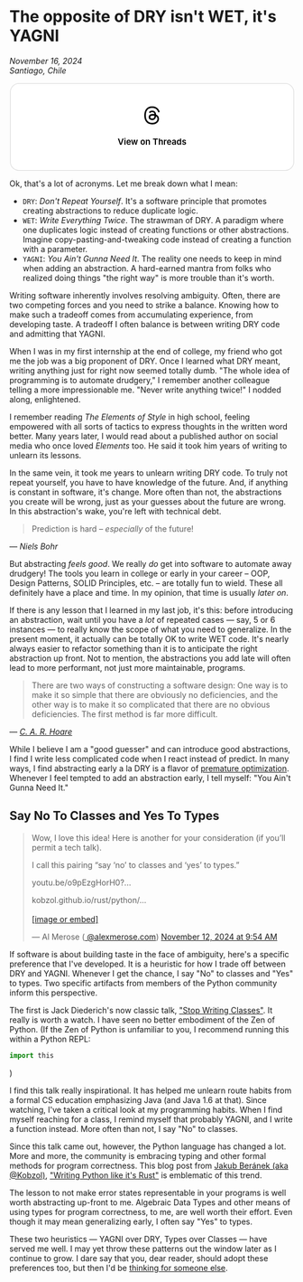 # The opposite of DRY isn't WET, it's YAGNI

_November 16, 2024_ </br>
_Santiago, Chile_

<blockquote class="text-post-media" data-text-post-permalink="https://www.threads.net/@al_merose/post/C2yddc2O_oO" data-text-post-version="0" id="ig-tp-C2yddc2O_oO" style=" background:#FFF; border-width: 1px; border-style: solid; border-color: #00000026; border-radius: 16px; max-width:540px; margin: 1px; min-width:270px; padding:0; width:99.375%; width:-webkit-calc(100% - 2px); width:calc(100% - 2px);"> <a href="https://www.threads.net/@al_merose/post/C2yddc2O_oO" style=" background:#FFFFFF; line-height:0; padding:0 0; text-align:center; text-decoration:none; width:100%; font-family: -apple-system, BlinkMacSystemFont, sans-serif;" target="_blank"> <div style=" padding: 40px; display: flex; flex-direction: column; align-items: center;"><div style=" display:block; height:32px; width:32px; padding-bottom:20px;"> <svg aria-label="Threads" height="32px" role="img" viewBox="0 0 192 192" width="32px" xmlns="http://www.w3.org/2000/svg"> <path d="M141.537 88.9883C140.71 88.5919 139.87 88.2104 139.019 87.8451C137.537 60.5382 122.616 44.905 97.5619 44.745C97.4484 44.7443 97.3355 44.7443 97.222 44.7443C82.2364 44.7443 69.7731 51.1409 62.102 62.7807L75.881 72.2328C81.6116 63.5383 90.6052 61.6848 97.2286 61.6848C97.3051 61.6848 97.3819 61.6848 97.4576 61.6855C105.707 61.7381 111.932 64.1366 115.961 68.814C118.893 72.2193 120.854 76.925 121.825 82.8638C114.511 81.6207 106.601 81.2385 98.145 81.7233C74.3247 83.0954 59.0111 96.9879 60.0396 116.292C60.5615 126.084 65.4397 134.508 73.775 140.011C80.8224 144.663 89.899 146.938 99.3323 146.423C111.79 145.74 121.563 140.987 128.381 132.296C133.559 125.696 136.834 117.143 138.28 106.366C144.217 109.949 148.617 114.664 151.047 120.332C155.179 129.967 155.42 145.8 142.501 158.708C131.182 170.016 117.576 174.908 97.0135 175.059C74.2042 174.89 56.9538 167.575 45.7381 153.317C35.2355 139.966 29.8077 120.682 29.6052 96C29.8077 71.3178 35.2355 52.0336 45.7381 38.6827C56.9538 24.4249 74.2039 17.11 97.0132 16.9405C119.988 17.1113 137.539 24.4614 149.184 38.788C154.894 45.8136 159.199 54.6488 162.037 64.9503L178.184 60.6422C174.744 47.9622 169.331 37.0357 161.965 27.974C147.036 9.60668 125.202 0.195148 97.0695 0H96.9569C68.8816 0.19447 47.2921 9.6418 32.7883 28.0793C19.8819 44.4864 13.2244 67.3157 13.0007 95.9325L13 96L13.0007 96.0675C13.2244 124.684 19.8819 147.514 32.7883 163.921C47.2921 182.358 68.8816 191.806 96.9569 192H97.0695C122.03 191.827 139.624 185.292 154.118 170.811C173.081 151.866 172.51 128.119 166.26 113.541C161.776 103.087 153.227 94.5962 141.537 88.9883ZM98.4405 129.507C88.0005 130.095 77.1544 125.409 76.6196 115.372C76.2232 107.93 81.9158 99.626 99.0812 98.6368C101.047 98.5234 102.976 98.468 104.871 98.468C111.106 98.468 116.939 99.0737 122.242 100.233C120.264 124.935 108.662 128.946 98.4405 129.507Z" /></svg></div><div style=" font-size: 15px; line-height: 21px; color: #000000; font-weight: 600; "> View on Threads</div></div></a></blockquote>
<script async src="https://www.threads.net/embed.js"></script>

Ok, that's a lot of acronyms. Let me break down what I mean:

- `DRY`: _Don't Repeat Yourself_. It's a software principle that promotes creating abstractions to reduce duplicate logic.
- `WET`: _Write Everything Twice_. The strawman of DRY. A paradigm where one duplicates logic instead
  of creating functions or other abstractions. Imagine copy-pasting-and-tweaking code instead of creating a function
  with a parameter.
- `YAGNI`: _You Ain't Gunna Need It_. The reality one needs to keep in mind when adding an abstraction. A hard-earned
  mantra from folks who realized doing things "the right way" is more trouble than it's worth.

Writing software inherently involves resolving ambiguity. Often, there are two competing forces and you need to strike
a balance. Knowing how to make such a tradeoff comes from accumulating experience, from developing taste. A tradeoff
I often balance is between writing DRY code and admitting that YAGNI.

When I was in my first internship at the end of college, my friend who got me the job was a big proponent of DRY. Once
I learned what DRY meant, writing anything just for right now seemed totally dumb. "The whole idea of programming is
to automate drudgery," I remember another colleague telling a more impressionable me. "Never write anything twice!" I
nodded along, enlightened.

I remember reading _The Elements of Style_ in high school, feeling empowered with all sorts of tactics to express
thoughts in the written word better. Many years later, I would read about a published author on social media who
once loved _Elements_ too. He said it took him years of writing to unlearn its lessons.

In the same vein, it took me years to unlearn writing DRY code. To truly not repeat yourself, you have to
have knowledge of the future. And, if anything is constant in software, it's change. More often than not, the
abstractions you create will be wrong, just as your guesses about the future are wrong. In this abstraction's wake,
you're left with technical debt.

> Prediction is hard – _especially_ of the future! 

— _Niels Bohr_

But abstracting _feels good_. We really _do_ get into software to automate away drudgery! The tools you learn in
college or early in your career – OOP, Design Patterns, SOLID Principles, etc. – are totally fun to wield. These all
definitely have a place and time. In my opinion, that time is usually _later on_.

If there is any lesson that I learned in my last job, it's this: before introducing an abstraction, wait until you have
a _lot_ of repeated cases — say, 5 or 6 instances — to really know the scope of what you need to generalize.
In the present moment, it actually can be totally OK to write WET code. It's nearly always easier to refactor something
than it is to anticipate the right abstraction up front. Not to mention, the abstractions you add late will often lead
to more performant, not just more maintainable, programs.

> There are two ways of constructing a software design: One way is to make it so simple that there are obviously no
> deficiencies, and the other way is to make it so complicated that there are no obvious deficiencies. The first method
> is far more difficult.

— _[C. A. R. Hoare](https://web.archive.org/web/20220428130737/https://www.cs.fsu.edu/~engelen/courses/COP4610/hoare.pdf)_

While I believe I am a "good guesser" and can introduce good abstractions, I find I write less complicated code when
I react instead of predict. In many ways, I find abstracting early a la DRY is a flavor
of [premature optimization](https://m.xkcd.com/1691/). Whenever I feel tempted to add an abstraction early, I tell
myself: "You Ain't Gunna Need It."

## Say No To Classes and Yes To Types

<blockquote class="bluesky-embed" data-bluesky-uri="at://did:plc:lozmph3nfogiyoi23m4qrxus/app.bsky.feed.post/3laquwsrytg2m" data-bluesky-cid="bafyreibslwc6xihmgjhlixhsaxfhnhtwfpthmbibvl5p7rjtbehjc73j4y"><p lang="en">Wow, I love this idea! Here is another for your consideration (if you’ll permit a tech talk). 

I call this pairing “say ‘no’ to classes and ‘yes’ to types.”

youtu.be/o9pEzgHorH0?...

kobzol.github.io/rust/python/...<br><br><a href="https://bsky.app/profile/did:plc:lozmph3nfogiyoi23m4qrxus/post/3laquwsrytg2m?ref_src=embed">[image or embed]</a></p>
&mdash; Al Merose (<a href="https://bsky.app/profile/did:plc:lozmph3nfogiyoi23m4qrxus?ref_src=embed">
@alexmerose.com</a>) <a href="https://bsky.app/profile/did:plc:lozmph3nfogiyoi23m4qrxus/post/3laquwsrytg2m?ref_src=embed">
November 12, 2024 at 9:54
AM</a></blockquote><script async src="https://embed.bsky.app/static/embed.js" charset="utf-8"></script>

If software is about building taste in the face of ambiguity, here's a specific preference that I've developed. It is a
heuristic for how I trade off between DRY and YAGNI. Whenever I get the chance, I say "No" to classes and "Yes" to
types. Two specific artifacts from members of the Python community inform this perspective.

The first is Jack Diederich's now classic talk, ["Stop Writing Classes"](https://youtu.be/o9pEzgHorH0). It really is
worth a watch. I have seen no better embodiment of the Zen of Python. (If the Zen of Python is unfamiliar to you, I
recommend running this within a Python REPL:

```python
import this
```

)

I find this talk really inspirational. It has helped me unlearn route habits from a formal CS education emphasizing
Java (and Java 1.6 at that). Since watching, I've taken a critical look at my programming habits. When I find myself
reaching for a class, I remind myself that probably YAGNI, and I write a function instead. More often than not, I say
"No" to classes.

Since this talk came out, however, the Python language has changed a lot. More and more, the community is embracing
typing and other formal methods for program correctness. This blog post from
[Jakub Beránek (aka @Kobzol)](https://kobzol.github.io/), ["Writing Python like it's Rust"](https://kobzol.github.io/rust/python/2023/05/20/writing-python-like-its-rust.html)
is emblematic of this trend.

The lesson to not make error states representable in your programs is well worth abstracting up-front to me.
Algebraic Data Types and other means of using types for program correctness, to me, are well worth their effort. Even
though it may mean generalizing early, I often say "Yes" to types.

These two heuristics — YAGNI over DRY, Types over Classes — have served me well. I may yet throw these patterns out the
window later as I continue to grow. I dare say that you, dear reader, should adopt these preferences too, but then
I'd be [thinking for someone else](/think/).


